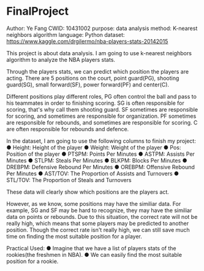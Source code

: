 # FinalProject
Author: Ye Fang
CWID: 10431002
purpose: data analysis
method: K-nearest neighbors algorithm
language: Python
dataset: https://www.kaggle.com/drgilermo/nba-players-stats-20142015

This project is about data analysis. I am going to use k-nearest neighbors algorithm to analyze the NBA players stats. 

Through the players stats, we can predict which position the players are acting. There are 5 positions on the court, point guard(PG), shooting guard(SG), small forward(SF), power forward(PF) and center(C).

Different positions play different roles, PG often control the ball and pass to his teammates in order to finishing scoring. SG is often responsible for scoring, that's why call them shooting guard. SF sometimes are responsible for scoring, and sometimes are responsible for organization. PF sometimes are responsible for rebounds, and sometimes are responsible for scoring. C are often responsible for rebounds and defence.

In the dataset, I am going to use the following columns to finish my project:
● Height: Height of the player
● Weight: Weight of the player
● Pos: Position of the player
● PTSPM: Points Per Minutes
● ASTPM: Assists Per Minutes
● STLPM: Steals Per Minutes
● BLKPM: Blocks Per Minutes
● DREBPM: Defensive Rebound Per Minutes
● OREBPM: Offensive Rebound Per Minutes
● AST/TOV: The Proportion of Assists and Turnovers
● STL/TOV: The Proportion of Steals and Turnovers

These data will clearly show which positions are the players act.

However, as we know, some positions may have the similiar data. For example, SG and SF may be hard to recognize, they may have the similiar data on points or rebounds. Due to this situation, the correct rate will not be really high, which means that some players may be predicted to another position. Though the correct rate isn't really high, we can still save much time on finding the most suitable position for a player.

Practical Used:
● Imagine that we have a list of players stats of the rookies(the freshmen in NBA).
● We can easily find the most suitable position for a rookie.

